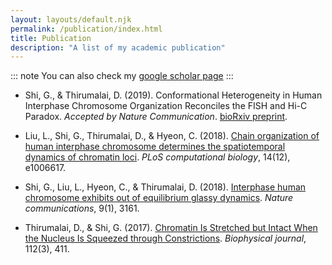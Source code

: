 ```yaml
---
layout: layouts/default.njk
permalink: /publication/index.html
title: Publication
description: "A list of my academic publication"
---
```


::: note
You can also check my [google scholar page](https://scholar.google.com/citations?user=JMf5dv8AAAAJ&hl=en) 
:::

* Shi, G., & Thirumalai, D. (2019). Conformational Heterogeneity in Human Interphase Chromosome Organization Reconciles the FISH and Hi-C Paradox. *Accepted by Nature Communication*. [bioRxiv preprint](https://www.biorxiv.org/content/10.1101/615120v3).

* Liu, L., Shi, G., Thirumalai, D., & Hyeon, C. (2018). [Chain organization of human interphase chromosome determines the spatiotemporal dynamics of chromatin loci](https://journals.plos.org/ploscompbiol/article?id=10.1371/journal.pcbi.1006617). *PLoS computational biology*, 14(12), e1006617.

* Shi, G., Liu, L., Hyeon, C., & Thirumalai, D. (2018). [Interphase human chromosome exhibits out of equilibrium glassy dynamics](https://www.nature.com/articles/s41467-018-05606-6). *Nature communications*, 9(1), 3161.

* Thirumalai, D., & Shi, G. (2017). [Chromatin Is Stretched but Intact When the Nucleus Is Squeezed through Constrictions](https://www.ncbi.nlm.nih.gov/pmc/articles/PMC5300781/). *Biophysical journal*, 112(3), 411.
